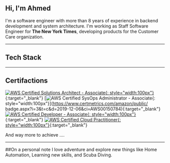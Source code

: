 ## Hi, I'm Ahmed

I'm a software engineer with more than 8 years of experience in backend development and
system architecture. I'm working as Staff Software Engineer for 
__The New York Times__, developing products for the Customer Care organization.

---
## Tech Stack
<a frameborder="0" data-theme="light" data-layers="4,3,2,1" data-stack-embed="true" data-width="95%" href="https://embed.stackshare.io/stacks/embed/e5f469163949334ddcef385c572ffc"/></a>

---
## Certifactions

[![AWS Certified Solutions Architect - Associate](assets/images/aws-certified-solution-architect.png){: style="width:100px"}](https://www.certmetrics.com/amazon/public/badge.aspx?i=1&t=c&d=2015-10-07&ci=AWS00150784){:target="_blank"}
[![AWS Certified SysOps Administrator - Associate](assets/images/aws-certified-sysops.png){: style="width:100px"}](https://www.certmetrics.com/amazon/public/
badge.aspx?i=3&t=c&d=2019-12-06&ci=AWS00150784){:target="_blank"}
[![AWS Certified Developer - Associate](assets/images/aws-certified-developer.png){: style="width:100px"}](https://www.certmetrics.com/amazon/public/badge.aspx?i=2&t=c&d=2017-11-27&ci=AWS00150784){:target="_blank"}
[![AWS Certified Cloud Practitioner](assets/images/aws-cloud-paractitioner.png){: style="width:100px"}](https://www.certmetrics.com/amazon/public/badge.aspx?i=9&t=c&d=2019-12-06&ci=AWS00150784){:target="_blank"}


And way more to achieve ....

---
##On a personal note
I love adventure and explore new things like Home Automation, Learning new skills, and Scuba Diving.
